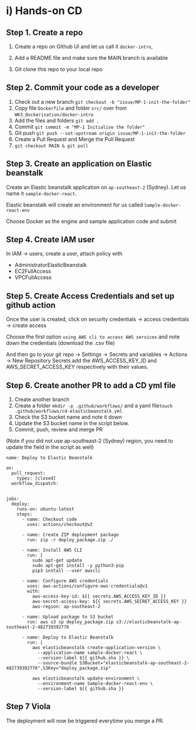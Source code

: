 # i) Hands-on CD

## Step 1. Create a repo

1) Create a repo on Github UI and let us call it `docker-intro`, 

2) Add a README file and make sure the MAIN branch is available

3) Git clone this repo to your local repo


## Step 2. Commit your code as a developer

1) Check out a new branch `git checkout -b "issue/MP-1-init-the-folder"`
2) Copy file `Dockerfile` and folder `src/` over from `WK3_Dockerisation/docker-intro`
3) Add the files and folders `git add .`
4) Commit `git commit -m "MP-1 Initialise the folder"`
5) Git push `git push --set-upstream origin issue/MP-1-init-the-folder`
6) Create a Pull Request and Merge the Pull Request
7) `git checkout MAIN & git pull`


## Step 3. Create an application on Elastic beanstalk

Create an Elastic beanstalk application on `ap-southeast-2` (Sydney). Let us name it `sample-docker-react`.

Elastic beanstalk will create an environment for us called `Sample-docker-react-env`

Choose Docker as the engine and sample application code and submit


## Step 4. Create IAM user

In IAM -> users, create a user, attach policy with 
* AdministratorElasticBeanstalk
* EC2FullAccess
* VPCFullAccess


## Step 5. Create Access Credentials and set up github action
Once the user is created, click on security credentials -> access credentials -> create access

Choose the first option `using AWS cli to access AWS services` and note down the credentials (download the .csv file)

And then go to your git repo -> Settings -> Secrets and variables -> Actions -> New Repository Secrets add the AWS_ACCESS_KEY_ID and AWS_SECRET_ACCESS_KEY respectively with their values.


## Step 6. Create another PR to add a CD yml file
1) Create another branch
2) Create a folder `mkdir -p .github/workflows/` and a yaml file`touch .github/workflows/cd-elasticbeanstalk.yml`
3) Check the S3 bucket name and note it down
4) Update the S3 bucket name in the script below. 
5) Commit, push, review and merge PR

(Note if you did not use ap-southeast-2 (Sydney) region, you need to update the field in the script as well) 

```
name: Deploy to Elastic Beanstalk

on:
  pull_request:
    types: [closed]
  workflow_dispatch:


jobs:
  deploy:
    runs-on: ubuntu-latest
    steps:
      - name: Checkout code
        uses: actions/checkout@v2

      - name: Create ZIP deployment package
        run: zip -r deploy_package.zip ./  

      - name: Install AWS CLI
        run: |
          sudo apt-get update
          sudo apt-get install -y python3-pip
          pip3 install --user awscli

      - name: Configure AWS credentials
        uses: aws-actions/configure-aws-credentials@v1
        with:
          aws-access-key-id: ${{ secrets.AWS_ACCESS_KEY_ID }}
          aws-secret-access-key: ${{ secrets.AWS_SECRET_ACCESS_KEY }}
          aws-region: ap-southeast-2

      - name: Upload package to S3 bucket
        run: aws s3 cp deploy_package.zip s3://elasticbeanstalk-ap-southeast-2-482739392776

      - name: Deploy to Elastic Beanstalk
        run: |
          aws elasticbeanstalk create-application-version \
            --application-name sample-docker-react \
            --version-label ${{ github.sha }} \
            --source-bundle S3Bucket="elasticbeanstalk-ap-southeast-2-482739392776",S3Key="deploy_package.zip"
          
          aws elasticbeanstalk update-environment \
            --environment-name Sample-docker-react-env \
            --version-label ${{ github.sha }}
```

## Step 7 Viola

The deployment will now be triggered everytime you merge a PR.
